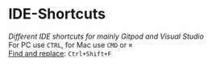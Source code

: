 # IDE-Shortcuts
*Different IDE shortcuts for mainly Gitpod and Visual Studio* \
For PC use ``CTRL``, for Mac use ``CMD`` or ``⌘`` \
[Find and replace](https://www.gitpod.io/docs/search/): ``Ctrl+Shift+F``
